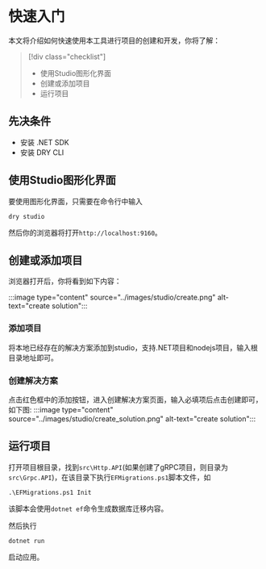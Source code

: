 # 快速入门

本文将介绍如何快速使用本工具进行项目的创建和开发，你将了解：
> [!div class="checklist"]
>
> - 使用Studio图形化界面
> - 创建或添加项目
> - 运行项目

## 先决条件

- 安装 .NET SDK
- 安装 DRY CLI

## 使用Studio图形化界面

要使用图形化界面，只需要在命令行中输入

```pwsh
dry studio
``````

然后你的浏览器将打开`http://localhost:9160`。

## 创建或添加项目

浏览器打开后，你将看到如下内容：

:::image type="content" source="../images/studio/create.png" alt-text="create solution":::

### 添加项目

将本地已经存在的解决方案添加到studio，支持.NET项目和nodejs项目，输入根目录地址即可。

### 创建解决方案

点击红色框中的添加按钮，进入创建解决方案页面，输入必填项后点击创建即可，如下图:
:::image type="content" source="../images/studio/create_solution.png" alt-text="create solution":::

## 运行项目

打开项目根目录，找到`src\Http.API`(如果创建了gRPC项目，则目录为`src\Grpc.API`)，在该目录下执行`EFMigrations.ps1`脚本文件，如

```pwsh
.\EFMigrations.ps1 Init
```

该脚本会使用`dotnet ef`命令生成数据库迁移内容。

然后执行

```dotnetcli
dotnet run
```

启动应用。
